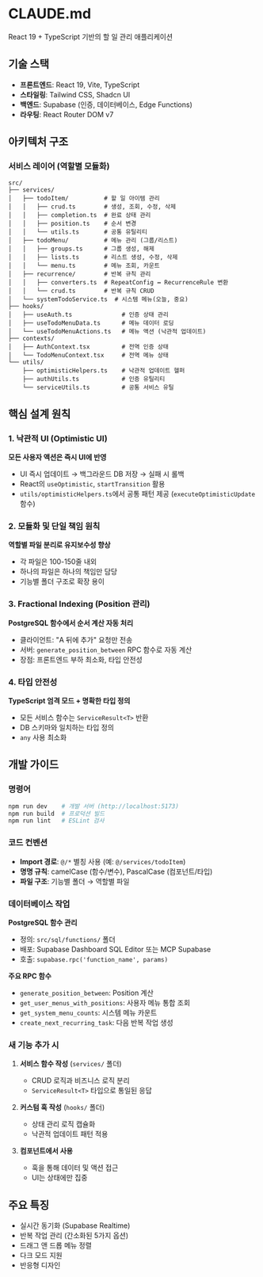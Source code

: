 # CLAUDE.md

React 19 + TypeScript 기반의 할 일 관리 애플리케이션

## 기술 스택

- **프론트엔드**: React 19, Vite, TypeScript
- **스타일링**: Tailwind CSS, Shadcn UI
- **백엔드**: Supabase (인증, 데이터베이스, Edge Functions)
- **라우팅**: React Router DOM v7

## 아키텍처 구조

### 서비스 레이어 (역할별 모듈화)

```
src/
├── services/
│   ├── todoItem/          # 할 일 아이템 관리
│   │   ├── crud.ts        # 생성, 조회, 수정, 삭제
│   │   ├── completion.ts  # 완료 상태 관리
│   │   ├── position.ts    # 순서 변경
│   │   └── utils.ts       # 공통 유틸리티
│   ├── todoMenu/          # 메뉴 관리 (그룹/리스트)
│   │   ├── groups.ts      # 그룹 생성, 해제
│   │   ├── lists.ts       # 리스트 생성, 수정, 삭제
│   │   └── menu.ts        # 메뉴 조회, 카운트
│   ├── recurrence/        # 반복 규칙 관리
│   │   ├── converters.ts  # RepeatConfig ↔ RecurrenceRule 변환
│   │   └── crud.ts        # 반복 규칙 CRUD
│   └── systemTodoService.ts  # 시스템 메뉴(오늘, 중요)
├── hooks/
│   ├── useAuth.ts              # 인증 상태 관리
│   ├── useTodoMenuData.ts      # 메뉴 데이터 로딩
│   └── useTodoMenuActions.ts   # 메뉴 액션 (낙관적 업데이트)
├── contexts/
│   ├── AuthContext.tsx         # 전역 인증 상태
│   └── TodoMenuContext.tsx     # 전역 메뉴 상태
└── utils/
    ├── optimisticHelpers.ts    # 낙관적 업데이트 헬퍼
    ├── authUtils.ts            # 인증 유틸리티
    └── serviceUtils.ts         # 공통 서비스 유틸
```

## 핵심 설계 원칙

### 1. 낙관적 UI (Optimistic UI)

**모든 사용자 액션은 즉시 UI에 반영**
- UI 즉시 업데이트 → 백그라운드 DB 저장 → 실패 시 롤백
- React의 `useOptimistic`, `startTransition` 활용
- `utils/optimisticHelpers.ts`에서 공통 패턴 제공 (`executeOptimisticUpdate` 함수)

### 2. 모듈화 및 단일 책임 원칙

**역할별 파일 분리로 유지보수성 향상**
- 각 파일은 100-150줄 내외
- 하나의 파일은 하나의 책임만 담당
- 기능별 폴더 구조로 확장 용이

### 3. Fractional Indexing (Position 관리)

**PostgreSQL 함수에서 순서 계산 자동 처리**
- 클라이언트: "A 뒤에 추가" 요청만 전송
- 서버: `generate_position_between` RPC 함수로 자동 계산
- 장점: 프론트엔드 부하 최소화, 타입 안전성

### 4. 타입 안전성

**TypeScript 엄격 모드 + 명확한 타입 정의**
- 모든 서비스 함수는 `ServiceResult<T>` 반환
- DB 스키마와 일치하는 타입 정의
- `any` 사용 최소화

## 개발 가이드

### 명령어

```bash
npm run dev    # 개발 서버 (http://localhost:5173)
npm run build  # 프로덕션 빌드
npm run lint   # ESLint 검사
```

### 코드 컨벤션

- **Import 경로**: `@/*` 별칭 사용 (예: `@/services/todoItem`)
- **명명 규칙**: camelCase (함수/변수), PascalCase (컴포넌트/타입)
- **파일 구조**: 기능별 폴더 → 역할별 파일

### 데이터베이스 작업

**PostgreSQL 함수 관리**
- 정의: `src/sql/functions/` 폴더
- 배포: Supabase Dashboard SQL Editor 또는 MCP Supabase
- 호출: `supabase.rpc('function_name', params)`

**주요 RPC 함수**
- `generate_position_between`: Position 계산
- `get_user_menus_with_positions`: 사용자 메뉴 통합 조회
- `get_system_menu_counts`: 시스템 메뉴 카운트
- `create_next_recurring_task`: 다음 반복 작업 생성

### 새 기능 추가 시

1. **서비스 함수 작성** (`services/` 폴더)
   - CRUD 로직과 비즈니스 로직 분리
   - `ServiceResult<T>` 타입으로 통일된 응답

2. **커스텀 훅 작성** (`hooks/` 폴더)
   - 상태 관리 로직 캡슐화
   - 낙관적 업데이트 패턴 적용

3. **컴포넌트에서 사용**
   - 훅을 통해 데이터 및 액션 접근
   - UI는 상태에만 집중

## 주요 특징

- 실시간 동기화 (Supabase Realtime)
- 반복 작업 관리 (간소화된 5가지 옵션)
- 드래그 앤 드롭 메뉴 정렬
- 다크 모드 지원
- 반응형 디자인
